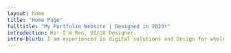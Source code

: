 ```yaml
---
layout: home
title: "Home Page"
fulltitle: "My Portfolio Website | Designed in 2023!" 
introduction: Hi! I'm Ren, UI/UX Designer.
intro-blurb: I am experienced in digital solutions and Design for wholesale & consumer eCommerce, as well as a leading non-profit in the healthcare sector as an agency designer.
---
```


